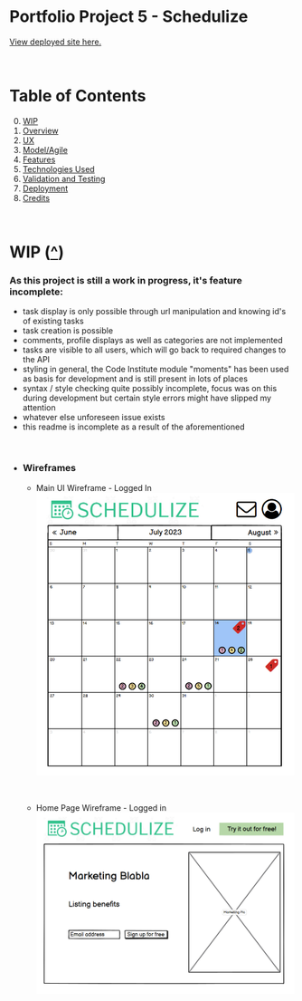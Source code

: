 # **Portfolio Project 5 - Schedulize**
<a href="https://chrotesque-ci-portfolio-4.herokuapp.com/" target="_blank">View deployed site here.</a>

<br>

# Table of Contents

0. [WIP](#wip-)
1. [Overview](#overview-)
1. [UX](#ux-)
1. [Model/Agile](#modelagile-)
1. [Features](#features-)
1. [Technologies Used](#technologies-used-)
1. [Validation and Testing](#validation-and-testing-)
1. [Deployment](#deployment-)
1. [Credits](#credits-)

<br />

# **WIP** ([^](#table-of-contents))
### As this project is still a work in progress, it's feature incomplete:
- task display is only possible through url manipulation and knowing id's of existing tasks
- task creation is possible
- comments, profile displays as well as categories are not implemented
- tasks are visible to all users, which will go back to required changes to the API
- styling in general, the Code Institute module "moments" has been used as basis for development and is still present in lots of places
- syntax / style checking quite possibly incomplete, focus was on this during development but certain style errors might have slipped my attention
- whatever else unforeseen issue exists
- this readme is incomplete as a result of the aforementioned

<br />

*   ### <a name="wireframes">Wireframes</a>
    -   Main UI Wireframe - Logged In
        <img src="./readme/images/main_ui.png" alt="Wireframe of the main ui the user is seeing when logged in on desktop devices">
        
        <br />
        
    -   Home Page Wireframe - Logged in
        <img src="./readme/images/sign_up.png" alt="Wireframe of the sign up page on desktop devices">